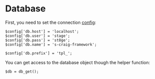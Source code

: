 
# Database

First, you need to set the connection [config](../../doc/setup/config.md):

	$config['db.host'] = 'localhost';
	$config['db.user'] = 'stage';
	$config['db.pass'] = 'st8ge';
	$config['db.name'] = 's-craig-framework';

	$config['db.prefix'] = 'tpl_';

You can get access to the database object though the helper function:

	$db = db_get();
